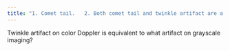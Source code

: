 ```yaml
---
title: "1. Comet tail.   2. Both comet tail and twinkle artifact are a type of ring down artifact."
---
```

Twinkle artifact on color Doppler is equivalent to what artifact on grayscale imaging?

